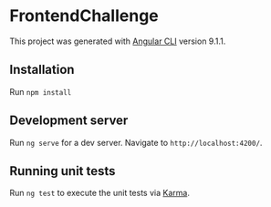 # FrontendChallenge

This project was generated with [Angular CLI](https://github.com/angular/angular-cli) version 9.1.1.

## Installation

Run `npm install`

## Development server

Run `ng serve` for a dev server. Navigate to `http://localhost:4200/`. 

## Running unit tests

Run `ng test` to execute the unit tests via [Karma](https://karma-runner.github.io).

